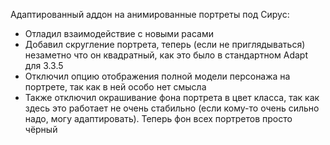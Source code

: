 Адаптированный аддон на анимированные портреты под Сирус:
 - Отладил взаимодействие с новыми расами
 - Добавил скругление портрета, теперь (если не приглядываться) незаметно что он квадратный, как это было в стандартном Adapt для 3.3.5
 - Отключил опцию отображения полной модели персонажа на портрете, так как в ней особо нет смысла
 - Также отключил окрашивание фона портрета в цвет класса, так как здесь это работает не очень стабильно (если кому-то очень сильно надо, могу адаптировать). Теперь фон всех портретов просто чёрный
